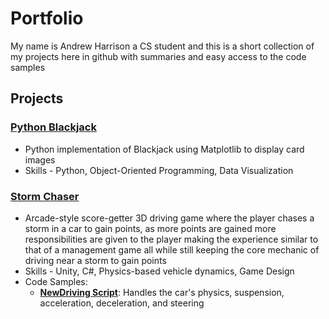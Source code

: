 # Portfolio

My name is Andrew Harrison a CS student and this is a short collection of my projects here in github with summaries and easy access to the code samples

## Projects
### [Python Blackjack](https://github.com/Anduithe3rd/Blackjack-Python-assignment)
- Python implementation of Blackjack using Matplotlib to display card images
- Skills -  Python, Object-Oriented Programming, Data Visualization

### [Storm Chaser](https://github.com/Anduithe3rd/Storm-Chaser-Game)
- Arcade-style score-getter 3D driving game where the player chases a storm in a car to gain points, as more points are gained more responsibilities are given to the player making the experience similar to that of a management game all while still keeping the core mechanic of driving near a storm to gain points
- Skills - Unity, C#, Physics-based vehicle dynamics, Game Design
- Code Samples:
  - **[NewDriving Script](https://github.com/YourUsername/DrivingGame/blob/main/NewDriving.cs)**: Handles the car's physics, suspension, acceleration, deceleration, and steering
